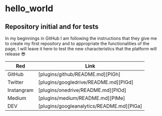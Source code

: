 # hello_world

## Repository initial and for tests

In my beginnings in GitHub I am following the instructions that they give me to create my first repository and to appropriate the functionalities of the page, I will leave it here to test the new characteristics that the platform will release 😎

| Red | Link |
| ------ | ------ |
| GitHub | [plugins/github/README.md][PlGh] |
| Twitter | [plugins/googledrive/README.md][PlGd] |
| Instangram | [plugins/onedrive/README.md][PlOd] |
| Medium | [plugins/medium/README.md][PlMe] |
| DEV | [plugins/googleanalytics/README.md][PlGa] |
